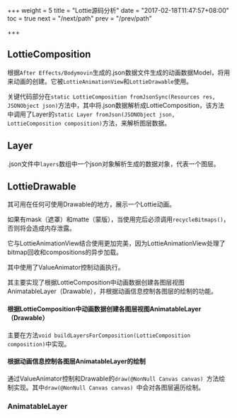 +++
weight = 5
title = "Lottie源码分析"
date = "2017-02-18T11:47:57+08:00"
toc = true
next = "/next/path"
prev = "/prev/path"

+++

## LottieComposition

根据`After Effects/Bodymovin`生成的.json数据文件生成的动画数据Model，将用来动画的创建。它被`LottieAnimationView`和`LottieDrawable`使用。

关键代码部分在`static LottieComposition fromJsonSync(Resources res, JSONObject json)`方法中，其中将.json数据解析成LottieComposition，该方法中调用了Layer的`static Layer fromJson(JSONObject json, LottieComposition composition)`方法，来解析图层数据。

## Layer

.json文件中`layers`数组中一个json对象解析生成的数据对象，代表一个图层。

## LottieDrawable

其可用在任何可使用Drawable的地方，展示一个Lottie动画。

如果有mask（遮罩）和matte（蒙版），当使用完后必须调用`recycleBitmaps()`，否则将会造成内存泄露。

它与LottieAnimationView结合使用更加完美，因为LottieAnimationView处理了bitmap回收和compositions的异步加载。

其中使用了ValueAnimator控制动画执行。

其主要实现了根据LottieComposition中动画数据创建各图层视图AnimatableLayer（Drawable），并根据动画信息控制各图层的绘制的功能。

#### 根据LottieComposition中动画数据创建各图层视图AnimatableLayer（Drawable）

主要在方法`void buildLayersForComposition(LottieComposition composition)`中实现。



#### 根据动画信息控制各图层AnimatableLayer的绘制

通过ValueAnimator控制和Drawable的`draw(@NonNull Canvas canvas) `方法绘制实现。其中`draw(@NonNull Canvas canvas) `中会对各图层遍历绘制。

### AnimatableLayer

